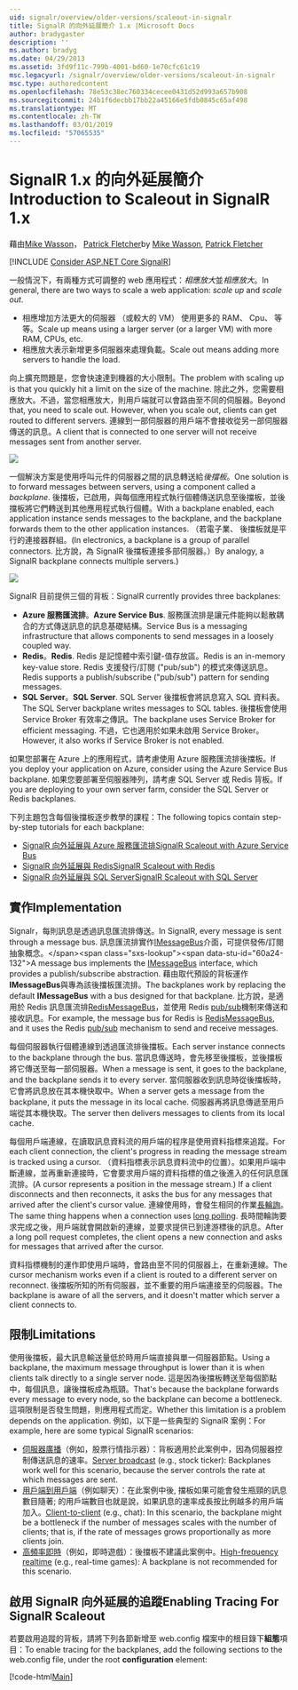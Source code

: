 ```yaml
---
uid: signalr/overview/older-versions/scaleout-in-signalr
title: SignalR 的向外延展簡介 1.x |Microsoft Docs
author: bradygaster
description: ''
ms.author: bradyg
ms.date: 04/29/2013
ms.assetid: 3fd9f11c-799b-4001-bd60-1e70cfc61c19
msc.legacyurl: /signalr/overview/older-versions/scaleout-in-signalr
msc.type: authoredcontent
ms.openlocfilehash: 78e53c38ec760334cecee0431d52d993a657b908
ms.sourcegitcommit: 24b1f6decbb17bb22a45166e5fdb0845c65af498
ms.translationtype: MT
ms.contentlocale: zh-TW
ms.lasthandoff: 03/01/2019
ms.locfileid: "57065535"
---
```

<a name="introduction-to-scaleout-in-signalr-1x"></a><span data-ttu-id="60a24-102">SignalR 1.x 的向外延展簡介</span><span class="sxs-lookup"><span data-stu-id="60a24-102">Introduction to Scaleout in SignalR 1.x</span></span>
====================
<span data-ttu-id="60a24-103">藉由[Mike Wasson](https://github.com/MikeWasson)， [Patrick Fletcher](https://github.com/pfletcher)</span><span class="sxs-lookup"><span data-stu-id="60a24-103">by [Mike Wasson](https://github.com/MikeWasson), [Patrick Fletcher](https://github.com/pfletcher)</span></span>

[!INCLUDE [Consider ASP.NET Core SignalR](~/includes/signalr/signalr-version-disambiguation.md)]

<span data-ttu-id="60a24-104">一般情況下，有兩種方式可調整的 web 應用程式：*相應放大*並*相應放大*。</span><span class="sxs-lookup"><span data-stu-id="60a24-104">In general, there are two ways to scale a web application: *scale up* and *scale out*.</span></span>

- <span data-ttu-id="60a24-105">相應增加方法更大的伺服器 （或較大的 VM） 使用更多的 RAM、 Cpu、 等等。</span><span class="sxs-lookup"><span data-stu-id="60a24-105">Scale up means using a larger server (or a larger VM) with more RAM, CPUs, etc.</span></span>
- <span data-ttu-id="60a24-106">相應放大表示新增更多伺服器來處理負載。</span><span class="sxs-lookup"><span data-stu-id="60a24-106">Scale out means adding more servers to handle the load.</span></span>

<span data-ttu-id="60a24-107">向上擴充問題是，您會快速達到機器的大小限制。</span><span class="sxs-lookup"><span data-stu-id="60a24-107">The problem with scaling up is that you quickly hit a limit on the size of the machine.</span></span> <span data-ttu-id="60a24-108">除此之外，您需要相應放大。不過，當您相應放大，則用戶端就可以會路由至不同的伺服器。</span><span class="sxs-lookup"><span data-stu-id="60a24-108">Beyond that, you need to scale out. However, when you scale out, clients can get routed to different servers.</span></span> <span data-ttu-id="60a24-109">連線到一部伺服器的用戶端不會接收從另一部伺服器傳送的訊息。</span><span class="sxs-lookup"><span data-stu-id="60a24-109">A client that is connected to one server will not receive messages sent from another server.</span></span>

![](scaleout-in-signalr/_static/image1.png)

<span data-ttu-id="60a24-110">一個解決方案是使用呼叫元件的伺服器之間的訊息轉送給*後擋板*。</span><span class="sxs-lookup"><span data-stu-id="60a24-110">One solution is to forward messages between servers, using a component called a *backplane*.</span></span> <span data-ttu-id="60a24-111">後擋板，已啟用，與每個應用程式執行個體傳送訊息至後擋板，並後擋板將它們轉送到其他應用程式執行個體。</span><span class="sxs-lookup"><span data-stu-id="60a24-111">With a backplane enabled, each application instance sends messages to the backplane, and the backplane forwards them to the other application instances.</span></span> <span data-ttu-id="60a24-112">（若電子業、 後擋板就是平行的連接器群組。</span><span class="sxs-lookup"><span data-stu-id="60a24-112">(In electronics, a backplane is a group of parallel connectors.</span></span> <span data-ttu-id="60a24-113">比方說，為 SignalR 後擋板連接多部伺服器。）</span><span class="sxs-lookup"><span data-stu-id="60a24-113">By analogy, a SignalR backplane connects multiple servers.)</span></span>

![](scaleout-in-signalr/_static/image2.png)

<span data-ttu-id="60a24-114">SignalR 目前提供三個的背板：</span><span class="sxs-lookup"><span data-stu-id="60a24-114">SignalR currently provides three backplanes:</span></span>

- <span data-ttu-id="60a24-115">**Azure 服務匯流排**。</span><span class="sxs-lookup"><span data-stu-id="60a24-115">**Azure Service Bus**.</span></span> <span data-ttu-id="60a24-116">服務匯流排是讓元件能夠以鬆散耦合的方式傳送訊息的訊息基礎結構。</span><span class="sxs-lookup"><span data-stu-id="60a24-116">Service Bus is a messaging infrastructure that allows components to send messages in a loosely coupled way.</span></span>
- <span data-ttu-id="60a24-117">**Redis**。</span><span class="sxs-lookup"><span data-stu-id="60a24-117">**Redis**.</span></span> <span data-ttu-id="60a24-118">Redis 是記憶體中索引鍵-值存放區。</span><span class="sxs-lookup"><span data-stu-id="60a24-118">Redis is an in-memory key-value store.</span></span> <span data-ttu-id="60a24-119">Redis 支援發行/訂閱 ("pub/sub") 的模式來傳送訊息。</span><span class="sxs-lookup"><span data-stu-id="60a24-119">Redis supports a publish/subscribe ("pub/sub") pattern for sending messages.</span></span>
- <span data-ttu-id="60a24-120">**SQL Server**。</span><span class="sxs-lookup"><span data-stu-id="60a24-120">**SQL Server**.</span></span> <span data-ttu-id="60a24-121">SQL Server 後擋板會將訊息寫入 SQL 資料表。</span><span class="sxs-lookup"><span data-stu-id="60a24-121">The SQL Server backplane writes messages to SQL tables.</span></span> <span data-ttu-id="60a24-122">後擋板會使用 Service Broker 有效率之傳訊。</span><span class="sxs-lookup"><span data-stu-id="60a24-122">The backplane uses Service Broker for efficient messaging.</span></span> <span data-ttu-id="60a24-123">不過，它也適用於如果未啟用 Service Broker。</span><span class="sxs-lookup"><span data-stu-id="60a24-123">However, it also works if Service Broker is not enabled.</span></span>

<span data-ttu-id="60a24-124">如果您部署在 Azure 上的應用程式，請考慮使用 Azure 服務匯流排後擋板。</span><span class="sxs-lookup"><span data-stu-id="60a24-124">If you deploy your application on Azure, consider using the Azure Service Bus backplane.</span></span> <span data-ttu-id="60a24-125">如果您要部署至伺服器陣列，請考慮 SQL Server 或 Redis 背板。</span><span class="sxs-lookup"><span data-stu-id="60a24-125">If you are deploying to your own server farm, consider the SQL Server or Redis backplanes.</span></span>

<span data-ttu-id="60a24-126">下列主題包含每個後擋板逐步教學的課程：</span><span class="sxs-lookup"><span data-stu-id="60a24-126">The following topics contain step-by-step tutorials for each backplane:</span></span>

- [<span data-ttu-id="60a24-127">SignalR 向外延展與 Azure 服務匯流排</span><span class="sxs-lookup"><span data-stu-id="60a24-127">SignalR Scaleout with Azure Service Bus</span></span>](scaleout-with-windows-azure-service-bus.md)
- [<span data-ttu-id="60a24-128">SignalR 向外延展與 Redis</span><span class="sxs-lookup"><span data-stu-id="60a24-128">SignalR Scaleout with Redis</span></span>](scaleout-with-redis.md)
- [<span data-ttu-id="60a24-129">SignalR 向外延展與 SQL Server</span><span class="sxs-lookup"><span data-stu-id="60a24-129">SignalR Scaleout with SQL Server</span></span>](scaleout-with-sql-server.md)

## <a name="implementation"></a><span data-ttu-id="60a24-130">實作</span><span class="sxs-lookup"><span data-stu-id="60a24-130">Implementation</span></span>

<span data-ttu-id="60a24-131">Signalr，每則訊息是透過訊息匯流排傳送。</span><span class="sxs-lookup"><span data-stu-id="60a24-131">In SignalR, every message is sent through a message bus.</span></span> <span data-ttu-id="60a24-132">訊息匯流排實作[IMessageBus](https://msdn.microsoft.com/library/microsoft.aspnet.signalr.messaging.imessagebus(v=vs.100).aspx)介面，可提供發佈/訂閱抽象概念。</span><span class="sxs-lookup"><span data-stu-id="60a24-132">A message bus implements the [IMessageBus](https://msdn.microsoft.com/library/microsoft.aspnet.signalr.messaging.imessagebus(v=vs.100).aspx) interface, which provides a publish/subscribe abstraction.</span></span> <span data-ttu-id="60a24-133">藉由取代預設的背板運作**IMessageBus**與專為該後擋板匯流排。</span><span class="sxs-lookup"><span data-stu-id="60a24-133">The backplanes work by replacing the default **IMessageBus** with a bus designed for that backplane.</span></span> <span data-ttu-id="60a24-134">比方說，是適用於 Redis 訊息匯流排[RedisMessageBus](https://msdn.microsoft.com/library/microsoft.aspnet.signalr.redis.redismessagebus(v=vs.100).aspx)，並使用 Redis [pub/sub](http://redis.io/topics/pubsub)機制來傳送和接收訊息。</span><span class="sxs-lookup"><span data-stu-id="60a24-134">For example, the message bus for Redis is [RedisMessageBus](https://msdn.microsoft.com/library/microsoft.aspnet.signalr.redis.redismessagebus(v=vs.100).aspx), and it uses the Redis [pub/sub](http://redis.io/topics/pubsub) mechanism to send and receive messages.</span></span>

<span data-ttu-id="60a24-135">每個伺服器執行個體連線到透過匯流排後擋板。</span><span class="sxs-lookup"><span data-stu-id="60a24-135">Each server instance connects to the backplane through the bus.</span></span> <span data-ttu-id="60a24-136">當訊息傳送時，會先移至後擋板，並後擋板將它傳送至每一部伺服器。</span><span class="sxs-lookup"><span data-stu-id="60a24-136">When a message is sent, it goes to the backplane, and the backplane sends it to every server.</span></span> <span data-ttu-id="60a24-137">當伺服器收到訊息時從後擋板時，它會將訊息放在其本機快取中。</span><span class="sxs-lookup"><span data-stu-id="60a24-137">When a server gets a message from the backplane, it puts the message in its local cache.</span></span> <span data-ttu-id="60a24-138">伺服器再將訊息傳遞至用戶端從其本機快取。</span><span class="sxs-lookup"><span data-stu-id="60a24-138">The server then delivers messages to clients from its local cache.</span></span>

<span data-ttu-id="60a24-139">每個用戶端連線，在讀取訊息資料流的用戶端的程序是使用資料指標來追蹤。</span><span class="sxs-lookup"><span data-stu-id="60a24-139">For each client connection, the client's progress in reading the message stream is tracked using a cursor.</span></span> <span data-ttu-id="60a24-140">（資料指標表示訊息資料流中的位置）。如果用戶端中斷連線，並再重新連接時，它會要求用戶端的資料指標的值之後進入的任何訊息匯流排。</span><span class="sxs-lookup"><span data-stu-id="60a24-140">(A cursor represents a position in the message stream.) If a client disconnects and then reconnects, it asks the bus for any messages that arrived after the client's cursor value.</span></span> <span data-ttu-id="60a24-141">連線使用時，會發生相同的作業[長輪詢](../getting-started/introduction-to-signalr.md#transports)。</span><span class="sxs-lookup"><span data-stu-id="60a24-141">The same thing happens when a connection uses [long polling](../getting-started/introduction-to-signalr.md#transports).</span></span> <span data-ttu-id="60a24-142">長時間輪詢要求完成之後，用戶端就會開啟新的連線，並要求提供已到達游標後的訊息。</span><span class="sxs-lookup"><span data-stu-id="60a24-142">After a long poll request completes, the client opens a new connection and asks for messages that arrived after the cursor.</span></span>

<span data-ttu-id="60a24-143">資料指標機制的運作即使用戶端時，會路由至不同的伺服器上，在重新連線。</span><span class="sxs-lookup"><span data-stu-id="60a24-143">The cursor mechanism works even if a client is routed to a different server on reconnect.</span></span> <span data-ttu-id="60a24-144">後擋板所知的所有伺服器，並不重要的用戶端連接至的伺服器。</span><span class="sxs-lookup"><span data-stu-id="60a24-144">The backplane is aware of all the servers, and it doesn't matter which server a client connects to.</span></span>

## <a name="limitations"></a><span data-ttu-id="60a24-145">限制</span><span class="sxs-lookup"><span data-stu-id="60a24-145">Limitations</span></span>

<span data-ttu-id="60a24-146">使用後擋板，最大訊息輸送量低於時用戶端直接與單一伺服器節點。</span><span class="sxs-lookup"><span data-stu-id="60a24-146">Using a backplane, the maximum message throughput is lower than it is when clients talk directly to a single server node.</span></span> <span data-ttu-id="60a24-147">這是因為後擋板轉送至每個節點中，每個訊息，讓後擋板成為瓶頸。</span><span class="sxs-lookup"><span data-stu-id="60a24-147">That's because the backplane forwards every message to every node, so the backplane can become a bottleneck.</span></span> <span data-ttu-id="60a24-148">這項限制是否發生問題，則應用程式而定。</span><span class="sxs-lookup"><span data-stu-id="60a24-148">Whether this limitation is a problem depends on the application.</span></span> <span data-ttu-id="60a24-149">例如，以下是一些典型的 SignalR 案例：</span><span class="sxs-lookup"><span data-stu-id="60a24-149">For example, here are some typical SignalR scenarios:</span></span>

- <span data-ttu-id="60a24-150">[伺服器廣播](tutorial-server-broadcast-with-aspnet-signalr.md)（例如，股票行情指示器）：背板適用於此案例中，因為伺服器控制傳送訊息的速率。</span><span class="sxs-lookup"><span data-stu-id="60a24-150">[Server broadcast](tutorial-server-broadcast-with-aspnet-signalr.md) (e.g., stock ticker): Backplanes work well for this scenario, because the server controls the rate at which messages are sent.</span></span>
- <span data-ttu-id="60a24-151">[用戶端到用戶端](tutorial-getting-started-with-signalr.md)（例如聊天）：在此案例中後, 擋板如果可能會發生瓶頸的訊息數目隨著; 的用戶端數目也就是說，如果訊息的速率成長按比例越多的用戶端加入。</span><span class="sxs-lookup"><span data-stu-id="60a24-151">[Client-to-client](tutorial-getting-started-with-signalr.md) (e.g., chat): In this scenario, the backplane might be a bottleneck if the number of messages scales with the number of clients; that is, if the rate of messages grows proportionally as more clients join.</span></span>
- <span data-ttu-id="60a24-152">[高頻率即時](tutorial-high-frequency-realtime-with-signalr.md)（例如，即時遊戲）：後擋板不建議此案例中。</span><span class="sxs-lookup"><span data-stu-id="60a24-152">[High-frequency realtime](tutorial-high-frequency-realtime-with-signalr.md) (e.g., real-time games): A backplane is not recommended for this scenario.</span></span>

## <a name="enabling-tracing-for-signalr-scaleout"></a><span data-ttu-id="60a24-153">啟用 SignalR 向外延展的追蹤</span><span class="sxs-lookup"><span data-stu-id="60a24-153">Enabling Tracing For SignalR Scaleout</span></span>

<span data-ttu-id="60a24-154">若要啟用追蹤的背板，請將下列各節新增至 web.config 檔案中的根目錄下**組態**項目：</span><span class="sxs-lookup"><span data-stu-id="60a24-154">To enable tracing for the backplanes, add the following sections to the web.config file, under the root **configuration** element:</span></span>

[!code-html[Main](scaleout-in-signalr/samples/sample1.html)]
